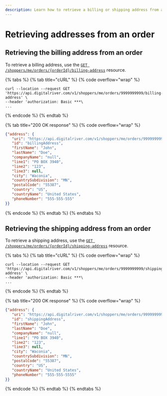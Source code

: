 ```yaml
---
description: Learn how to retrieve a billing or shipping address from an order.
---
```


# Retrieving addresses from an order

## Retrieving the billing address from an order

To retrieve a billing address, use the [`GET /shoppers/me/orders/{orderId}/billing-address`](https://www.digitalriver.com/docs/commerce-shopper-api/#tag/Billing-Address/paths/\~1v1\~1shoppers\~1me\~1orders\~1{orderId}\~1billing-address/get) resource.

{% tabs %}
{% tab title="cURL" %}
{% code overflow="wrap" %}
```http
curl --location --request GET 'https://api.digitalriver.com/v1/shoppers/me/orders/9999999999/billing-address' \
--header 'authorization: Basic ***\
...
```
{% endcode %}
{% endtab %}

{% tab title="200 OK response" %}
{% code overflow="wrap" %}
```json
{"address": {
   "uri": "https://api.digitalriver.com/v1/shoppers/me/orders/9999999999/billing-address",
   "id": "billingAddress",
   "firstName": "John",
   "lastName": "Doe",
   "companyName": "null",
   "line1": "PO BOX 3940",
   "line2": "123",
   "line3": null,
   "city": "Waconia",
   "countrySubdivision": "MN",
   "postalCode": "55387",
   "country": "US",
   "countryName": "United States",
   "phoneNumber": "555-555-555"
}}
```
{% endcode %}
{% endtab %}
{% endtabs %}

## Retrieving the shipping address from an order

To retrieve a shipping address, use the [`GET /shoppers/me/orders/{orderId}/shipping-address`](https://www.digitalriver.com/docs/commerce-shopper-api/#tag/Shipping-Address/paths/\~1v1\~1shoppers\~1me\~1orders\~1{orderId}\~1shipping-address/get) resource.

{% tabs %}
{% tab title="cURL" %}
{% code overflow="wrap" %}
```http
curl --location --request GET 'https://api.digitalriver.com/v1/shoppers/me/orders/9999999999/shipping-address' \
--header 'authorization: Basic ***\
...
```
{% endcode %}
{% endtab %}

{% tab title="200 OK response" %}
{% code overflow="wrap" %}
```json
{"address": {
   "uri": "https://api.digitalriver.com/v1/shoppers/me/orders/9999999999/shippingAddress",
   "id": "shippingAddress",
   "firstName": "John",
   "lastName": "Doe",
   "companyName": "null",
   "line1": "PO BOX 3940",
   "line2": "123",
   "line3": null,
   "city": "Waconia",
   "countrySubdivision": "MN",
   "postalCode": "55387",
   "country": "US",
   "countryName": "United States",
   "phoneNumber": "555-555-5555"
}}
```
{% endcode %}
{% endtab %}
{% endtabs %}
